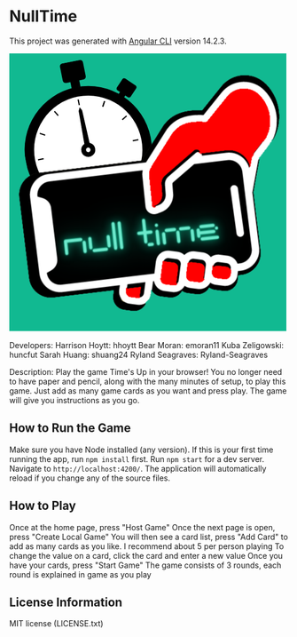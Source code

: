 # NullTime

This project was generated with [Angular CLI](https://github.com/angular/angular-cli) version 14.2.3.

![Nulltime Logo](/null-time-web/src/assets/images/logo.png)

Developers:
Harrison Hoytt: hhoytt
Bear Moran: emoran11
Kuba Zeligowski: huncfut
Sarah Huang: shuang24
Ryland Seagraves: Ryland-Seagraves

Description:
Play the game Time's Up in your browser! You no longer need to have paper and pencil, along with the many minutes of setup, to play this game. Just add as many game cards as you want and press play. The game will give you instructions as you go.

## How to Run the Game

Make sure you have Node installed (any version).
If this is your first time running the app, run `npm install` first.
Run `npm start` for a dev server. Navigate to `http://localhost:4200/`. The application will automatically reload if you change any of the source files.

## How to Play
Once at the home page, press "Host Game"
Once the next page is open, press "Create Local Game"
You will then see a card list, press "Add Card" to add as many cards as you like. I recommend about 5 per person playing
To change the value on a card, click the card and enter a new value
Once you have your cards, press "Start Game"
The game consists of 3 rounds, each round is explained in game as you play

## License Information

MIT license (LICENSE.txt)